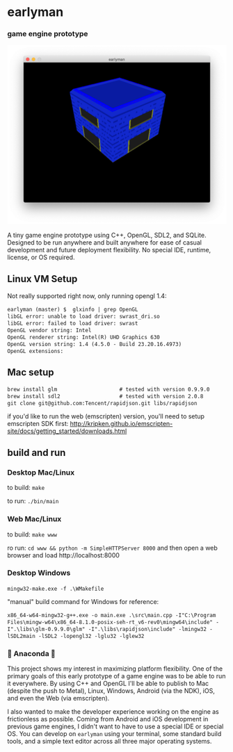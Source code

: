 
# earlyman
### game engine prototype

![earlyman](earlyman.png "earlyman")

A tiny game engine prototype using C++, OpenGL, SDL2, and SQLite. Designed to be run anywhere and built anywhere for ease of casual development and future deployment flexibility. No special IDE, runtime, license, or OS required.

## Linux VM Setup

Not really supported right now, only running opengl 1.4:

```
earlyman (master) $  glxinfo | grep OpenGL
libGL error: unable to load driver: swrast_dri.so
libGL error: failed to load driver: swrast
OpenGL vendor string: Intel
OpenGL renderer string: Intel(R) UHD Graphics 630
OpenGL version string: 1.4 (4.5.0 - Build 23.20.16.4973)
OpenGL extensions:
```

## Mac setup

```
brew install glm                    # tested with version 0.9.9.0
brew install sdl2                   # tested with version 2.0.8
git clone git@github.com:Tencent/rapidjson.git libs/rapidjson
```

if you'd like to run the web (emscripten) version, you'll need to setup emscripten SDK first: http://kripken.github.io/emscripten-site/docs/getting_started/downloads.html

## build and run

### Desktop Mac/Linux

to build: `make`

to run: `./bin/main`

### Web Mac/Linux

to build: `make www`

ro run: `cd www && python -m SimpleHTTPServer 8000` and then open a web browser and load http://localhost:8000

### Desktop Windows

`mingw32-make.exe -f .\WMakefile`

"manual" build command for Windows for reference:

```
x86_64-w64-mingw32-g++.exe -o main.exe .\src\main.cpp -I"C:\Program Files\mingw-w64\x86_64-8.1.0-posix-seh-rt_v6-rev0\mingw64\include" -I".\libs\glm-0.9.9.0\glm" -I".\libs\rapidjson\include" -lmingw32 -lSDL2main -lSDL2 -lopengl32 -lglu32 -lglew32
```

### :snake: Anaconda :snake:

This project shows my interest in maximizing platform flexibility. One of the primary goals of this early prototype of a game engine was to be able to run it everywhere. By using C++ and OpenGL I'll be able to publish to Mac (despite the push to Metal), Linux, Windows, Android (via the NDK), iOS, and even the Web (via emscripten).

I also wanted to make the developer experience working on the engine as frictionless as possible. Coming from Android and iOS development in previous game engines, I didn't want to have to use a special IDE or special OS. You can develop on `earlyman` using your terminal, some standard build tools, and a simple text editor across all three major operating systems.

